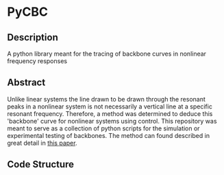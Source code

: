 # PyCBC

## Description
A python library meant for the tracing of backbone curves in nonlinear frequency responses

## Abstract
Unlike linear systems the line drawn to be drawn through the resonant peaks in a nonlinear system is not necessarily a vertical line at a specific resonant frequency. Therefore, a method was determined to deduce this 'backbone' curve for nonlinear systems using control. This repository was meant to serve as a collection of python scripts for the simulation or experimental testing of backbones. The method can found described in great detail in [this paper](https://doi.org/10.1016/j.jsv.2015.12.035).

## Code Structure

